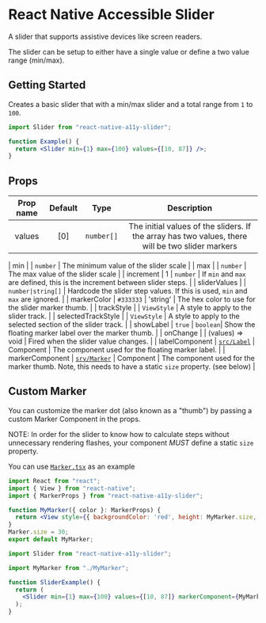 # React Native Accessible Slider

A slider that supports assistive devices like screen readers.

The slider can be setup to either have a single value or define a two value range (min/max).

## Getting Started

Creates a basic slider that with a min/max slider and a total range from `1` to `100`.

```jsx
import Slider from "react-native-a11y-slider";

function Example() {
  return <Slider min={1} max={100} values={[10, 87]} />;
}
```

## Props

| Prop name | Default |    Type    |                                           Description                                            |
| :-------: | :-----: | :--------: | :----------------------------------------------------------------------------------------------: |
|  values   |   [0]   | `number[]` | The initial values of the sliders. If the array has two values, there will be two slider markers |

| min | | `number` | The minimum value of the slider scale |
| max | | `number` | The max value of the slider scale |
| increment | 1 | `number` | If `min` and `max` are defined, this is the increment between slider steps. |
| sliderValues | | `number|string[]` | Hardcode the slider step values. If this is used, `min` and `max` are ignored. |
| markerColor | `#333333` | 'string' | The hex color to use for the slider marker thumb. |
| trackStyle | | `ViewStyle` | A style to apply to the slider track. |
| selectedTrackStyle | | `ViewStyle` | A style to apply to the selected section of the slider track. |
| showLabel | `true` | `boolean`| Show the floating marker label over the marker thumb. |
| onChange | | (values) => void | Fired when the slider value changes. |
| labelComponent | [`src/Label`](./src/Label.tsx) | Component | The component used for the floating marker label. |
| markerComponent | [`srv/Marker`](./src/Marker.tsx) | Component | The component used for the marker thumb. Note, this needs to have a static `size` property. (see below) |

## Custom Marker

You can customize the marker dot (also known as a "thumb") by passing a custom Marker Component in the props.

NOTE: In order for the slider to know how to calculate steps without unnecessary rendering flashes, your component _MUST_ define a static `size` property.

You can use [`Marker.tsx`](./src/Marker.tsx) as an example

```jsx
import React from "react";
import { View } from "react-native";
import { MarkerProps } from "react-native-a11y-slider";

function MyMarker({ color }: MarkerProps) {
  return <View style={{ backgroundColor: 'red', height: MyMarker.size, MyMarker.size }} />;
}
Marker.size = 30;
export default MyMarker;
```

```jsx
import Slider from "react-native-a11y-slider";

import MyMarker from "./MyMarker";

function SliderExample() {
  return (
    <Slider min={1} max={100} values={[10, 87]} markerComponent={MyMarker} />
  );
}
```
